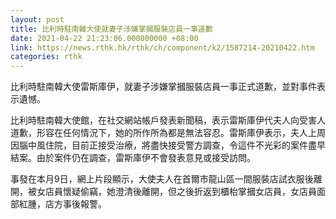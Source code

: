 ```yaml
---
layout: post
title: 比利時駐南韓大使就妻子涉嫌掌摑服裝店員一事道歉
date: 2021-04-22 21:23:06.000000000 +08:00
link: https://news.rthk.hk/rthk/ch/component/k2/1587214-20210422.htm
categories: rthk
---
```


比利時駐南韓大使雷斯庫伊，就妻子涉嫌掌摑服裝店員一事正式道歉，並對事件表示遺憾。

比利時駐南韓大使館，在社交網站帳戶發表新聞稿，表示雷斯庫伊代夫人向受害人道歉，形容在任何情況下，她的所作所為都是無法容忍。雷斯庫伊表示，夫人上周因腦中風住院，目前正接受治療，將盡快接受警方調查，令這件不光彩的案件盡早結案。由於案件仍在調查，雷斯庫伊不會發表意見或接受訪問。

事發在本月9日，網上片段顯示，大使夫人在首爾市龍山區一間服裝店試衣服後離開，被女店員懷疑偷竊，她澄清後離開，但之後折返到櫃枱掌摑女店員，女店員面部紅腫，店方事後報警。
